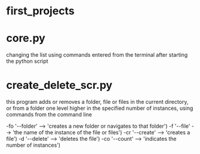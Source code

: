 # first_projects
# core.py

changing the list using commands entered from the terminal after starting the python script

# create_delete_scr.py

this program adds or removes a folder, file or files in the current directory, 
or from a folder one level higher in the specified number of instances, 
using commands from the command line

-fo     '--folder'  --> 'creates a new folder or navigates to that folder')
-f      '--file'  --> 'the name of the instance of the file or files')
-cr     '--create'  --> 'creates a file')
-d      '--delete'  --> 'deletes the file')
-co     '--count' -->  'indicates the number of instances')

